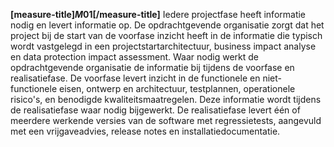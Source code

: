 <!-- begin: measure composite=true -->
**[measure-title]$M01$[/measure-title]**
Iedere projectfase heeft informatie nodig en levert informatie op. De opdrachtgevende organisatie zorgt dat het project bij de start van de voorfase inzicht heeft in de informatie die typisch wordt vastgelegd in een projectstartarchitectuur, business impact analyse en data protection impact assessment. Waar nodig werkt de opdrachtgevende organisatie de informatie bij tijdens de voorfase en realisatiefase. De voorfase levert inzicht in de functionele en niet-functionele eisen, ontwerp en architectuur, testplannen, operationele risico's, en benodigde kwaliteitsmaatregelen. Deze informatie wordt tijdens de realisatiefase waar nodig bijgewerkt. De realisatiefase levert één of meerdere werkende versies van de software met regressietests, aangevuld met een vrijgaveadvies, release notes en installatiedocumentatie.
<!-- end: measure -->
